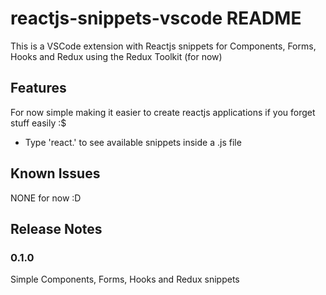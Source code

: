 # reactjs-snippets-vscode README

This is a VSCode extension with Reactjs snippets for Components, Forms, Hooks and Redux using the Redux Toolkit (for now)

## Features

For now simple making it easier to create reactjs applications if you forget stuff easily :$

* Type 'react.' to see available snippets inside a .js file

## Known Issues

NONE for now :D

## Release Notes

### 0.1.0

Simple Components, Forms, Hooks and Redux snippets
